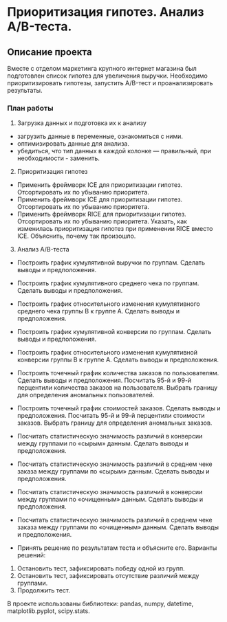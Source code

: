 
# Приоритизация гипотез. Анализ A/B-теста.

## Описание проекта

Вместе с отделом маркетинга крупного интернет магазина был подготовлен список гипотез для увеличения выручки. Необходимо приоритизировать гипотезы, запустить A/B-тест и проанализировать результаты.

### План работы

1. Загрузка данных и подготовка их к анализу

 * загрузить данные в переменные, ознакомиться с ними.
 * оптимизировать данные для анализа.
 * убедиться, что тип данных в каждой колонке — правильный, при необходимости - заменить.

2. Приоритизация гипотез

 * Применить фреймворк ICE для приоритизации гипотез. Отсортировать их по убыванию приоритета.
 * Применить фреймворк ICE для приоритизации гипотез. Отсортировать их по убыванию приоритета.
 * Применить фреймворк RICE для приоритизации гипотез. Отсортировать их по убыванию приоритета. Указать, как изменилась приоритизация гипотез при применении RICE вместо ICE. Объяснить, почему так произошло.

3. Анализ A/B-теста

 * Построить график кумулятивной выручки по группам. Сделать выводы и предположения.  
 
 * Построить график кумулятивного среднего чека по группам. Сделать выводы и предположения. 
 
 * Построить график относительного изменения кумулятивного среднего чека группы B к группе A. Сделать выводы и предположения.  
 
 * Построить график кумулятивной конверсии по группам. Сделать выводы и предположения.   
 
 * Построить график относительного изменения кумулятивной конверсии группы B к группе A. Сделать выводы и предположения.  
 
  * Построить точечный график количества заказов по пользователям. Сделать выводы и предположения.
Посчитать 95-й и 99-й перцентили количества заказов на пользователя. Выбрать границу для определения аномальных пользователей. 
  
 * Построить точечный график стоимостей заказов. Сделать выводы и предположения.
Посчитать 95-й и 99-й перцентили стоимости заказов. Выбрать границу для определения аномальных заказов.
 
 * Посчитать статистическую значимость различий в конверсии между группами по «сырым» данным. Сделать выводы и предположения.
 
 * Посчитать статистическую значимость различий в среднем чеке заказа между группами по «сырым» данным. Сделать выводы и предположения.
 
 * Посчитать статистическую значимость различий в конверсии между группами по «очищенным» данным. Сделать выводы и предположения.
 
 * Посчитать статистическую значимость различий в среднем чеке заказа между группами по «очищенным» данным. Сделать выводы и предположения.
 
 * Принять решение по результатам теста и объясните его. Варианты решений: 
 1. Остановить тест, зафиксировать победу одной из групп. 
 2. Остановить тест, зафиксировать отсутствие различий между группами. 
 3. Продолжить тест.
 
 В проекте использованы библиотеки: pandas, numpy, datetime, matplotlib.pyplot, scipy.stats.
